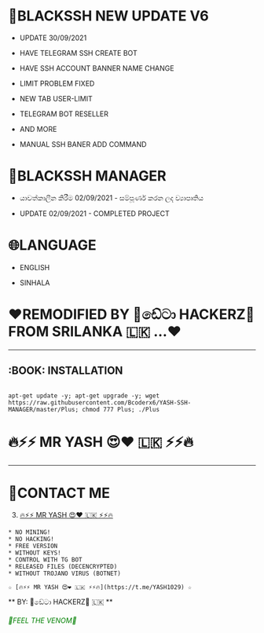 # 📌BLACKSSH NEW UPDATE V6
* UPDATE 30/09/2021

*  HAVE TELEGRAM SSH CREATE BOT
*  HAVE SSH ACCOUNT BANNER NAME CHANGE
*  LIMIT PROBLEM FIXED 
*  NEW TAB USER-LIMIT
*  TELEGRAM BOT RESELLER 
*  AND MORE
*  MANUAL SSH BANER ADD COMMAND



# 📌BLACKSSH MANAGER

* යාවත්කාලීන කිරීම 02/09/2021 - සම්පූර්ණ කරන ලද ව්‍යාපෘතිය

* UPDATE 02/09/2021 - COMPLETED PROJECT

# 🌐LANGUAGE

* ENGLISH
 
* SINHALA

# ❤️REMODIFIED BY 🔰ඩේටා HACKERZ🔰 FROM SRILANKA  🇱🇰 ...❤️

-------------------------------------------------------------------------------


## :BOOK: INSTALLATION
```

apt-get update -y; apt-get upgrade -y; wget https://raw.githubusercontent.com/Bcoderx6/YASH-SSH-MANAGER/master/Plus; chmod 777 Plus; ./Plus

```

# 🔥⚡️⚡️ MR YASH 😍❤️ 🇱🇰 ⚡️⚡️🔥

-------------------------------------------------------------------------------



# 🏃‍CONTACT ME

3. [🔥⚡️⚡️ MR YASH 😍❤️ 🇱🇰 ⚡️⚡️🔥](https://t.me/YASH1029) 

```
* NO MINING!
* NO HACKING!
* FREE VERSION
* WITHOUT KEYS!
* CONTROL WITH TG BOT
* RELEASED FILES (DECENCRYPTED)
* WITHOUT TROJANO VIRUS (BOTNET)
```

```
☆ [🔥⚡️⚡️ MR YASH 😍❤️ 🇱🇰 ⚡️⚡️🔥](https://t.me/YASH1029) ☆
```

** BY: 🔰ඩේටා HACKERZ🔰 🇱🇰 **

<h6><font color="green"> 🔰FEEL THE VENOM🔰 <br>
